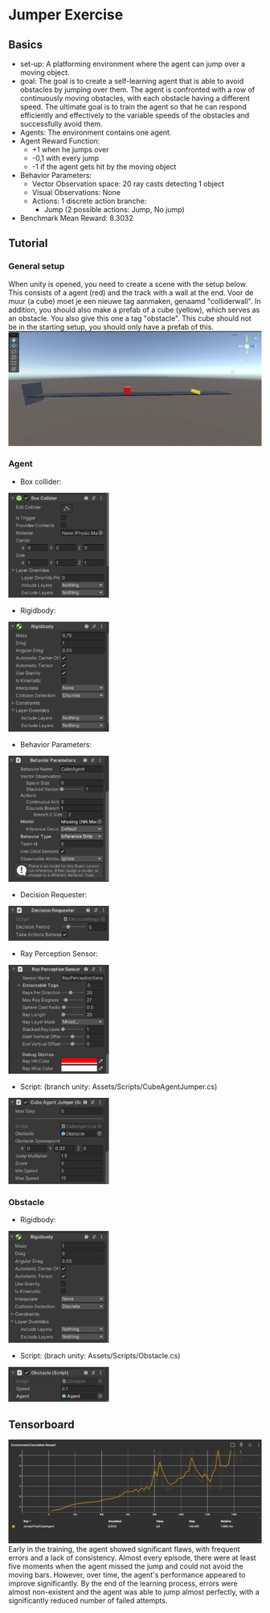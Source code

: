 # Jumper Exercise
## Basics
- set-up: A platforming environment where the agent can jump over a moving object. 
- goal: The goal is to create a self-learning agent that is able to avoid obstacles by jumping over them. The agent is confronted with a row of continuously moving obstacles, with each obstacle having a different speed. The ultimate goal is to train the agent so that he can respond efficiently and effectively to the variable speeds of the obstacles and successfully avoid them.
- Agents: The environment contains one agent.
- Agent Reward Function:
    - +1 when he jumps over
    - -0,1 with every jump
    - -1 if the agent gets hit by the moving object
- Behavior Parameters:
    - Vector Observation space: 20 ray casts detecting 1 object
    - Visual Observations: None
    - Actions: 1 discrete action branche:
        - Jump (2 possible actions: Jump, No jump)
- Benchmark Mean Reward: 8.3032

## Tutorial 
### General setup
When unity is opened, you need to create a scene with the setup below. This consists of a agent (red) and the track with a wall at the end. Voor de muur (a cube) moet je een nieuwe tag aanmaken, genaamd "colliderwall". In addition, you should also make a prefab of a cube (yellow), which serves as an obstacle. You also give this one a tag "obstacle". This cube should not be in the starting setup, you should only have a prefab of this. 
![setup](images/generalSetup.png)

### Agent 
- Box collider:
<img src="images/boxCollider.png" alt="collider" width="200">

- Rigidbody:
<img src="images/Rigidbody.png" alt="rigidbody" width="200">

- Behavior Parameters:
<img src="images/behParam.png" alt="behParam" width="200">

- Decision Requester: 
<img src="images/decision.png" alt="decision" width="200">

- Ray Perception Sensor: 
<img src="images/rays.png" alt="rays" width="200">

- Script: (branch unity: Assets/Scripts/CubeAgentJumper.cs)
<img src="images/script.png" alt="script" width="200">

### Obstacle 
- Rigidbody:
<img src="images/rigidbody-obstacle.png" alt="rigidbody" width="200">

- Script: (brach unity: Assets/Scripts/Obstacle.cs)
<img src="images/script2.png" alt="script" width="200">


## Tensorboard 
![board](images/tensorboard.png)
Early in the training, the agent showed significant flaws, with frequent errors and a lack of consistency. Almost every episode, there were at least five moments when the agent missed the jump and could not avoid the moving bars. However, over time, the agent's performance appeared to improve significantly. By the end of the learning process, errors were almost non-existent and the agent was able to jump almost perfectly, with a significantly reduced number of failed attempts.